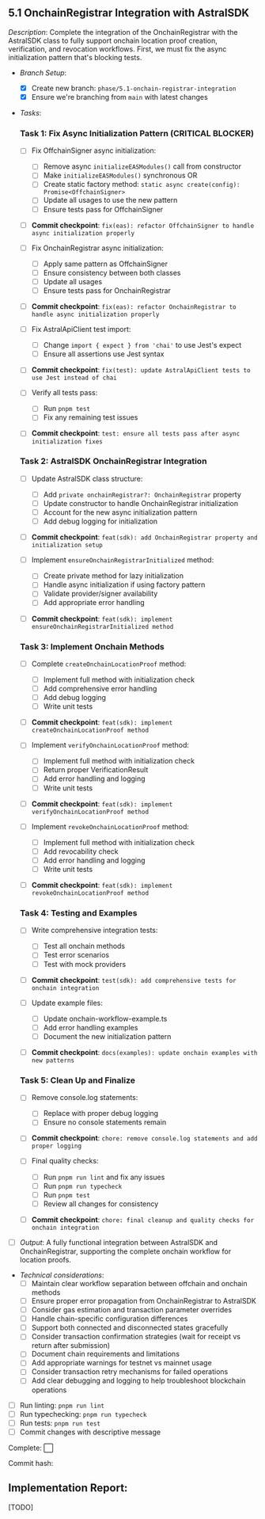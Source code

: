 ## **5.1 OnchainRegistrar Integration with AstralSDK**  
  *Description*: Complete the integration of the OnchainRegistrar with the AstralSDK class to fully support onchain location proof creation, verification, and revocation workflows. First, we must fix the async initialization pattern that's blocking tests.

   - *Branch Setup*:
     - [x] Create new branch: `phase/5.1-onchain-registrar-integration`
     - [x] Ensure we're branching from `main` with latest changes
   
   - *Tasks*: 
     
     ### **Task 1: Fix Async Initialization Pattern** (CRITICAL BLOCKER)
     - [ ] Fix OffchainSigner async initialization:
       - [ ] Remove async `initializeEASModules()` call from constructor
       - [ ] Make `initializeEASModules()` synchronous OR
       - [ ] Create static factory method: `static async create(config): Promise<OffchainSigner>`
       - [ ] Update all usages to use the new pattern
       - [ ] Ensure tests pass for OffchainSigner
     - [ ] **Commit checkpoint**: `fix(eas): refactor OffchainSigner to handle async initialization properly`
     
     - [ ] Fix OnchainRegistrar async initialization:
       - [ ] Apply same pattern as OffchainSigner
       - [ ] Ensure consistency between both classes
       - [ ] Update all usages
       - [ ] Ensure tests pass for OnchainRegistrar
     - [ ] **Commit checkpoint**: `fix(eas): refactor OnchainRegistrar to handle async initialization properly`
     
     - [ ] Fix AstralApiClient test import:
       - [ ] Change `import { expect } from 'chai'` to use Jest's expect
       - [ ] Ensure all assertions use Jest syntax
     - [ ] **Commit checkpoint**: `fix(test): update AstralApiClient tests to use Jest instead of chai`
     
     - [ ] Verify all tests pass:
       - [ ] Run `pnpm test`
       - [ ] Fix any remaining test issues
     - [ ] **Commit checkpoint**: `test: ensure all tests pass after async initialization fixes`

     ### **Task 2: AstralSDK OnchainRegistrar Integration**
     - [ ] Update AstralSDK class structure:
       - [ ] Add `private onchainRegistrar?: OnchainRegistrar` property
       - [ ] Update constructor to handle OnchainRegistrar initialization
       - [ ] Account for the new async initialization pattern
       - [ ] Add debug logging for initialization
     - [ ] **Commit checkpoint**: `feat(sdk): add OnchainRegistrar property and initialization setup`

     - [ ] Implement `ensureOnchainRegistrarInitialized` method:
       - [ ] Create private method for lazy initialization
       - [ ] Handle async initialization if using factory pattern
       - [ ] Validate provider/signer availability
       - [ ] Add appropriate error handling
     - [ ] **Commit checkpoint**: `feat(sdk): implement ensureOnchainRegistrarInitialized method`

     ### **Task 3: Implement Onchain Methods**
     - [ ] Complete `createOnchainLocationProof` method:
       - [ ] Implement full method with initialization check
       - [ ] Add comprehensive error handling
       - [ ] Add debug logging
       - [ ] Write unit tests
     - [ ] **Commit checkpoint**: `feat(sdk): implement createOnchainLocationProof method`

     - [ ] Implement `verifyOnchainLocationProof` method:
       - [ ] Implement full method with initialization check
       - [ ] Return proper VerificationResult
       - [ ] Add error handling and logging
       - [ ] Write unit tests
     - [ ] **Commit checkpoint**: `feat(sdk): implement verifyOnchainLocationProof method`

     - [ ] Implement `revokeOnchainLocationProof` method:
       - [ ] Implement full method with initialization check
       - [ ] Add revocability check
       - [ ] Add error handling and logging
       - [ ] Write unit tests
     - [ ] **Commit checkpoint**: `feat(sdk): implement revokeOnchainLocationProof method`

     ### **Task 4: Testing and Examples**
     - [ ] Write comprehensive integration tests:
       - [ ] Test all onchain methods
       - [ ] Test error scenarios
       - [ ] Test with mock providers
     - [ ] **Commit checkpoint**: `test(sdk): add comprehensive tests for onchain integration`

     - [ ] Update example files:
       - [ ] Update onchain-workflow-example.ts
       - [ ] Add error handling examples
       - [ ] Document the new initialization pattern
     - [ ] **Commit checkpoint**: `docs(examples): update onchain examples with new patterns`

     ### **Task 5: Clean Up and Finalize**
     - [ ] Remove console.log statements:
       - [ ] Replace with proper debug logging
       - [ ] Ensure no console statements remain
     - [ ] **Commit checkpoint**: `chore: remove console.log statements and add proper logging`
     
     - [ ] Final quality checks:
       - [ ] Run `pnpm run lint` and fix any issues
       - [ ] Run `pnpm run typecheck`
       - [ ] Run `pnpm test`
       - [ ] Review all changes for consistency
     - [ ] **Commit checkpoint**: `chore: final cleanup and quality checks for onchain integration`

   - [ ] *Output*: A fully functional integration between AstralSDK and OnchainRegistrar, supporting the complete onchain workflow for location proofs.
   
   - *Technical considerations*: 
     - [ ] Maintain clear workflow separation between offchain and onchain methods
     - [ ] Ensure proper error propagation from OnchainRegistrar to AstralSDK
     - [ ] Consider gas estimation and transaction parameter overrides
     - [ ] Handle chain-specific configuration differences
     - [ ] Support both connected and disconnected states gracefully
     - [ ] Consider transaction confirmation strategies (wait for receipt vs return after submission)
     - [ ] Document chain requirements and limitations
     - [ ] Add appropriate warnings for testnet vs mainnet usage
     - [ ] Consider transaction retry mechanisms for failed operations
     - [ ] Add clear debugging and logging to help troubleshoot blockchain operations

   - [ ] Run linting: `pnpm run lint`
   - [ ] Run typechecking: `pnpm run typecheck`
   - [ ] Run tests: `pnpm run test`
   - [ ] Commit changes with descriptive message

Complete: ⬜️

Commit hash: <todo>

## Implementation Report:

[TODO]